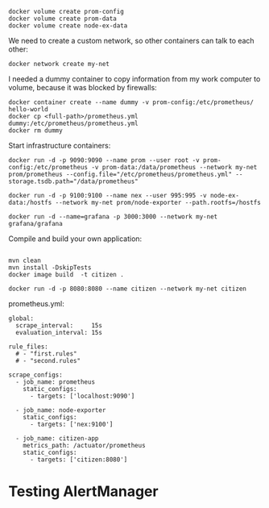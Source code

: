 ```
docker volume create prom-config
docker volume create prom-data
docker volume create node-ex-data
```

We need to create a custom network, so other containers can talk to each other:
```
docker network create my-net
```

I needed a dummy container to copy information from my work computer to volume, because it was blocked by firewalls:
```
docker container create --name dummy -v prom-config:/etc/prometheus/ hello-world
docker cp <full-path>/prometheus.yml dummy:/etc/prometheus/prometheus.yml
docker rm dummy
```

Start infrastructure containers:
```
docker run -d -p 9090:9090 --name prom --user root -v prom-config:/etc/prometheus -v prom-data:/data/prometheus --network my-net prom/prometheus --config.file="/etc/prometheus/prometheus.yml" --storage.tsdb.path="/data/prometheus"

docker run -d -p 9100:9100 --name nex --user 995:995 -v node-ex-data:/hostfs --network my-net prom/node-exporter --path.rootfs=/hostfs

docker run -d --name=grafana -p 3000:3000 --network my-net grafana/grafana
```

Compile and build your own application:
```

mvn clean
mvn install -DskipTests
docker image build  -t citizen .

docker run -d -p 8080:8080 --name citizen --network my-net citizen
```

prometheus.yml:
```
global:
  scrape_interval:     15s
  evaluation_interval: 15s

rule_files:
  # - "first.rules"
  # - "second.rules"

scrape_configs:
  - job_name: prometheus
    static_configs:
      - targets: ['localhost:9090']

  - job_name: node-exporter
    static_configs:
      - targets: ['nex:9100']

  - job_name: citizen-app
    metrics_path: /actuator/prometheus
    static_configs:
      - targets: ['citizen:8080']
```


# Testing AlertManager









